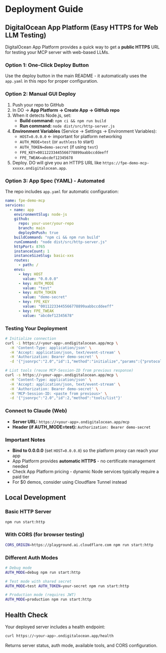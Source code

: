 # Deployment Guide

## DigitalOcean App Platform (Easy HTTPS for Web LLM Testing)

DigitalOcean App Platform provides a quick way to get a **public HTTPS** URL for testing your MCP server with web-based LLMs.

### Option 1: One-Click Deploy Button

Use the deploy button in the main README - it automatically uses the `app.yaml` in this repo for proper configuration.

### Option 2: Manual GUI Deploy

1. Push your repo to GitHub
2. In DO → **App Platform → Create App → GitHub repo**
3. When it detects Node.js, set:
   * **Build command:** `npm ci && npm run build`
   * **Run command:** `node dist/src/http-server.js`
4. **Environment Variables** (Service → Settings → Environment Variables):
   * `HOST=0.0.0.0` ← important for platform networking
   * `AUTH_MODE=test` (or `authless` to start)
   * `AUTH_TOKEN=demo-secret` (if using `test`)
   * `FPE_KEY=00112233445566778899aabbccddeeff`
   * `FPE_TWEAK=abcdef12345678`
5. Deploy. DO will give you an HTTPS URL like `https://fpe-demo-mcp-xxxxx.ondigitalocean.app`.

### Option 3: App Spec (YAML) - Automated

The repo includes `app.yaml` for automatic configuration:

```yaml
name: fpe-demo-mcp
services:
  - name: app
    environmentSlug: node-js
    github:
      repo: your-user/your-repo
      branch: main
      deployOnPush: true
    buildCommand: "npm ci && npm run build"
    runCommand: "node dist/src/http-server.js"
    httpPort: 8765
    instanceCount: 1
    instanceSizeSlug: basic-xxs
    routes:
      - path: /
    envs:
      - key: HOST
        value: "0.0.0.0"
      - key: AUTH_MODE
        value: "test"
      - key: AUTH_TOKEN
        value: "demo-secret"
      - key: FPE_KEY
        value: "00112233445566778899aabbccddeeff"
      - key: FPE_TWEAK
        value: "abcdef12345678"
```

### Testing Your Deployment

```bash
# Initialize connection
curl -i https://<your-app>.ondigitalocean.app/mcp \
  -H 'Content-Type: application/json' \
  -H 'Accept: application/json, text/event-stream' \
  -H 'Authorization: Bearer demo-secret' \
  -d '{"jsonrpc":"2.0","id":1,"method":"initialize","params":{"protocolVersion":"2025-03-26","capabilities":{},"clientInfo":{"name":"curl","version":"0"}}}'

# List tools (reuse MCP-Session-ID from previous response)
curl -s https://<your-app>.ondigitalocean.app/mcp \
  -H 'Content-Type: application/json' \
  -H 'Accept: application/json, text/event-stream' \
  -H 'Authorization: Bearer demo-secret' \
  -H 'MCP-Session-ID: <paste from previous>' \
  -d '{"jsonrpc":"2.0","id":2,"method":"tools/list"}'
```

### Connect to Claude (Web)

* **Server URL:** `https://<your-app>.ondigitalocean.app/mcp`
* **Header (if AUTH_MODE=test):** `Authorization: Bearer demo-secret`

### Important Notes

* **Bind to 0.0.0.0** (set `HOST=0.0.0.0`) so the platform proxy can reach your app
* App Platform provides **automatic HTTPS** - no certificate management needed
* Check App Platform pricing - dynamic Node services typically require a paid tier
* For $0 demos, consider using Cloudflare Tunnel instead

## Local Development

### Basic HTTP Server
```bash
npm run start:http
```

### With CORS (for browser testing)
```bash
CORS_ORIGIN=https://playground.ai.cloudflare.com npm run start:http
```

### Different Auth Modes
```bash
# Debug mode
AUTH_MODE=debug npm run start:http

# Test mode with shared secret
AUTH_MODE=test AUTH_TOKEN=your-secret npm run start:http

# Production mode (requires JWT)
AUTH_MODE=production npm run start:http
```

## Health Check

Your deployed server includes a health endpoint:

```bash
curl https://<your-app>.ondigitalocean.app/health
```

Returns server status, auth mode, available tools, and CORS configuration.